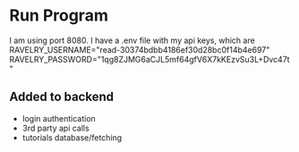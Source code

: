 # Run Program
I am using port 8080. I have a .env file with my api keys, which are RAVELRY_USERNAME="read-30374bdbb4186ef30d28bc0f14b4e697"
RAVELRY_PASSWORD="1qg8ZJMG6aCJL5mf64gfV6X7kKEzvSu3L+Dvc47t"

## Added to backend
- login authentication
- 3rd party api calls
- tutorials database/fetching

